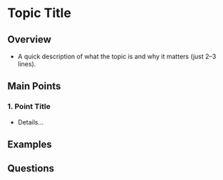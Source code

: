# Topic Title

## Overview
- A quick description of what the topic is and why it matters (just 2–3 lines).

## Main Points
### 1. Point Title
- Details...

## Examples

## Questions